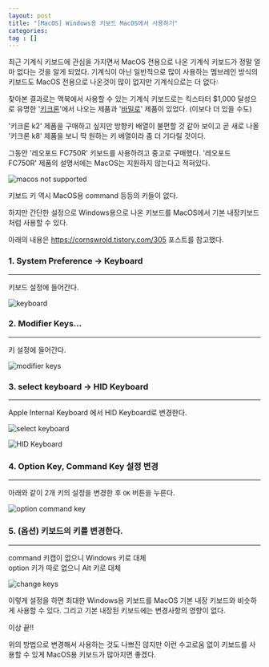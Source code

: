 ```yaml
---
layout: post
title: "[MacOS] Windows용 키보드 MacOS에서 사용하기"
categories: 
tag : []
---
```


최근 기계식 키보드에 관심을 가지면서 MacOS 전용으로 나온 기계식 키보드가 정말 얼마 없다는 것을 알게 되었다. 기계식이 아닌 일반적으로 많이 사용하는 멤브레인 방식의 키보드도 MacOS 전용으로 나온것이 많이 없지만 기계식으로는 더 없다💧

찾아본 결과로는 맥북에서 사용할 수 있는 기계식 키보드로는 킥스타터 $1,000 달성으로 유명한 '[키크론](http://keychron.kr/)'에서 나오는 제품과 '[바밀로](http://funkeys.co.kr/)' 제품이 있었다. (이보다 더 있을 수도)

'키크론 k2' 제품을 구매하고 싶지만 방향키 배열이 불편할 것 같아 보이고 곧 새로 나올 '키크론 k8' 제품을 보니 딱 원하는 키 배열이라 좀 더 기다릴 것이다.

그동안 '레오포드 FC750R' 키보드를 사용하려고 중고로 구매했다.
'레오포드 FC750R' 제품의 설명서에는 MacOS는 지원하지 않는다고 적혀있다. 

![macos not supported](https://krispedia.github.io/assets/images/macos_not_supported.jpg)

키보드 키 역시 MacOS용 command 등등의 키들이 없다. 

하지만 간단한 설정으로 Windows용으로 나온 키보드를 MacOS에서 기본 내장키보드처럼 사용할 수 있다.  

아래의 내용은 https://cornswrold.tistory.com/305 포스트를 참고했다.  

### 1. System Preference -> Keyboard
---
키보드 설정에 들어간다.

![keyboard](https://krispedia.github.io/assets/images/systempreference_keyword.jpg)

### 2. Modifier Keys...
---
키 설정에 들어간다. 

![modifier keys](https://krispedia.github.io/assets/images/modifier_keys.jpg)

### 3. select keyboard -> HID Keyboard
---
Apple Internal Keyboard 에서 HID Keyboard로 변경한다.

![select keyboard](https://krispedia.github.io/assets/images/select_keyboard.jpg)

![HID Keyboard](https://krispedia.github.io/assets/images/hid_keyboard.jpg)

### 4. Option Key, Command Key 설정 변경
---
아래와 같이 2개 키의 설정을 변경한 후 `OK` 버튼을 누른다. 

![option command key](https://krispedia.github.io/assets/images/option_comment_key.jpg)

### 5. (옵션) 키보드의 키를 변경한다.
---
command 키캡이 없으니 Windows 키로 대체  
option 키가 따로 없으니 Alt 키로 대체  

![change keys](https://krispedia.github.io/assets/images/change_keys.jpg)

이렇게 설정을 하면 최대한 Windows용 키보드를 MacOS 기본 내장 키보드와 비슷하게 사용할 수 있다. 그리고 기본 내장된 키보드에는 변경사항의 영향이 없다.

이상 끝!!


위의 방법으로 변경해서 사용하는 것도 나쁘진 않지만
이런 수고로움 없이 키보드를 사용할 수 있게 MacOS용 키보드가 많아지면 좋겠다. 

